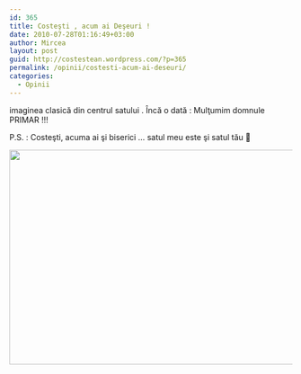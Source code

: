 ```yaml
---
id: 365
title: Costeşti , acum ai Deşeuri !
date: 2010-07-28T01:16:49+03:00
author: Mircea
layout: post
guid: http://costestean.wordpress.com/?p=365
permalink: /opinii/costesti-acum-ai-deseuri/
categories:
  - Opinii
---
```

imaginea clasică din centrul satului . Încă o dată : Mulţumim domnule PRIMAR !!!

P.S. : Costeşti, acuma ai şi biserici &#8230; satul meu este şi satul tău 🙂<!--more-->

<a href="http://costestean.wordpress.com/2010/07/28/costesti-acum-ai-deseuri/image193/" rel="attachment wp-att-366"><img class="aligncenter size-full wp-image-366" title="Image193" src="http://costestean.files.wordpress.com/2010/07/image193.jpg" alt="" width="510" height="382" srcset="/costestitv/wp-content/uploads//2010/07/image193.jpg 640w, /costestitv/wp-content/uploads//2010/07/image193-300x225.jpg 300w, /costestitv/wp-content/uploads//2010/07/image193-624x468.jpg 624w" sizes="(max-width: 510px) 100vw, 510px" /></a>

&nbsp;

&nbsp;